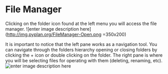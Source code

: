 # File Manager
Clicking on the folder icon found at the left menu you will access the file manager.
![enter image description here](http://img.pyplan.org/FileManager-Open.png =350x200)

It is important to notice that the left pane works as a navigation tool. You can navigate through the folders hierarchy opening or closing folders by clicking the + icon or double clicking on the folder.
The right pane is where you will be selecting files for operating with them (deleting, renaming, etc).
![enter image description here](http://img.pyplan.org/FileManager-home.png)

<!--stackedit_data:
eyJoaXN0b3J5IjpbLTExODA1NDUwOTYsMTc0MzE4MTcwNywtMT
IyMTg1OTgwMyw0NjA5OTk4MjgsLTI5MzAyNTMxNiwxNzQ1MjMy
NTU4XX0=
-->
